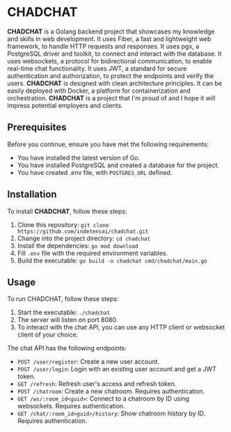 # CHADCHAT

**CHADCHAT** is a Golang backend project that showcases my knowledge and skills in web development. It uses Fiber, a fast and lightweight web framework, to handle HTTP requests and responses. It uses pgx, a PostgreSQL driver and toolkit, to connect and interact with the database. It uses websockets, a protocol for bidirectional communication, to enable real-time chat functionality. It uses JWT, a standard for secure authentication and authorization, to protect the endpoints and verify the users. **CHADCHAT** is designed with clean architecture principles. It can be easily deployed with Docker, a platform for containerization and orchestration. **CHADCHAT** is a project that I'm proud of and I hope it will impress potential employers and clients.

## Prerequisites

Before you continue, ensure you have met the following requirements:

- You have installed the latest version of Go.
- You have installed PostgreSQL and created a database for the project.
- You have created .env file, with `POSTGRES_URL` defined.

## Installation

To install **CHADCHAT**, follow these steps:

1. Clone this repository: `git clone https://github.com/indetensai/chadchat.git`
2. Change into the project directory: `cd chadchat`
3. Install the dependencies: `go mod download`
4. Fill `.env` file with the required environment variables.
5. Build the executable: `go build -o chadchat cmd/chadchat/main.go`

## Usage

To run CHADCHAT, follow these steps:

1. Start the executable: `./chadchat`
2. The server will listen on port 8080.
3. To interact with the chat API, you can use any HTTP client or websocket client of your choice.

The chat API has the following endpoints:

- `POST /user/register`: Create a new user account.
- `POST /user/login`: Login with an existing user account and get a JWT token.
- `GET /refresh`: Refresh user's access and refresh token.
- `POST /chatroom`: Create a new chatroom. Requires authentication.
- `GET /ws/:room_id<guid>`: Connect to a chatroom by ID using websockets. Requires authentication.
- `GET /chat/:room_id<guid>/history`: Show chatroom history by ID. Requires authentication.